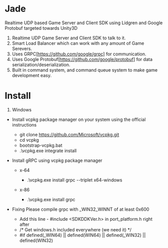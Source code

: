 # Jade
Realtime UDP based Game Server and Client SDK using Lidgren and Google Protobuf targeted towards Unity3D

1. Realtime UDP Game Server and Client SDK to talk to it.
2. Smart Load Balancer which can work with any amount of Game Serevers.
3. Uses GRPC[https://github.com/google/grpc] for communication.
4. Uses Google Protobuf[https://github.com/google/protobuf] for data serialization/deserialization.
5. Built in command system, and command queue system to make game development easy.


# Install

1. Windows

- Install vcpkg package manager on your system using the official instructions
  - git clone https://github.com/Microsoft/vcpkg.git
  - cd vcpkg
  - bootstrap-vcpkg.bat
  - .\vcpkg.exe integrate install

- Install gRPC using vcpkg package manager
  - x-64
      - .\vcpkg.exe install grpc --triplet x64-windows

  - x-86
      - .\vcpkg.exe install grpc

- Fixing Please compile grpc with _WIN32_WINNT of at least 0x600
    - Add this line - #include <SDKDDKVer.h> in port_platform.h right after
    - /* Get windows.h included everywhere (we need it) */
    - #if defined(_WIN64) || defined(WIN64) || defined(_WIN32) || defined(WIN32)